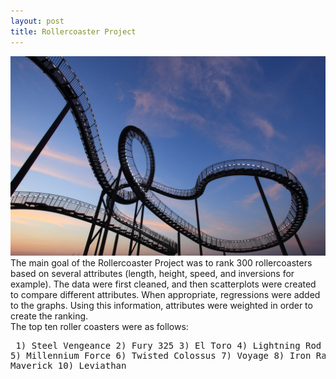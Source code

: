 ```yaml
---
layout: post
title: Rollercoaster Project
---
```

 <img src="/images/coaster.jpeg" width="600"/><br>
The main goal of the Rollercoaster Project was to rank 300 rollercoasters based on several attributes (length, height, speed, and inversions for example). The data were first cleaned, and then scatterplots were created to compare different attributes. When appropriate, regressions were added to the graphs. Using this information, attributes were weighted in order to create the ranking. 
<br>The top ten roller coasters were as follows:<pre>
	1) Steel Vengeance
	2) Fury 325
	3) El Toro
	4) Lightning Rod
	5) Millennium Force
	6) Twisted Colossus
	7) Voyage
	8) Iron Rattler
	9) Maverick
	10) Leviathan</pre>
	

